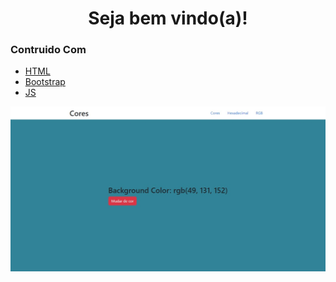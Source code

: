 <h1 align="center">Seja bem vindo(a)!</h1>

### Contruido Com

- [HTML](https://developer.mozilla.org/pt-BR/docs/Web/HTML)
- [Bootstrap](https://getbootstrap.com/)
- [JS](https://www.javascript.com/)

![site-completo](./assets/image/site-colors.jpeg)
